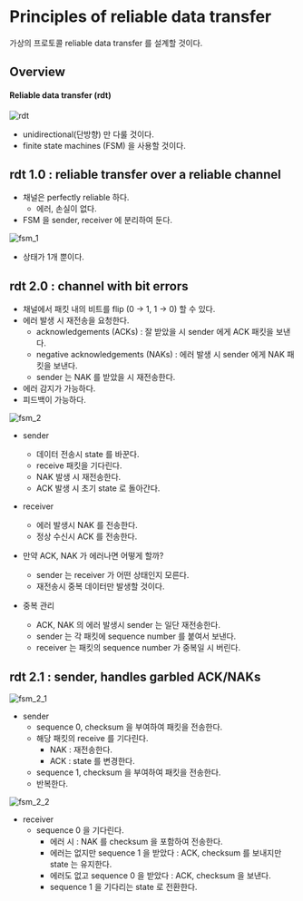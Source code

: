 # Principles of reliable data transfer

가상의 프로토콜 reliable data transfer 를 설계할 것이다.

## Overview

#### Reliable data transfer (rdt)

![rdt](https://user-images.githubusercontent.com/48989903/137705609-e155c3bd-7cb5-4898-a07f-d8940160b9a7.png)

* unidirectional(단방향) 만 다룰 것이다.
* finite state machines (FSM) 을 사용할 것이다.

## rdt 1.0 : reliable transfer over a reliable channel

* 채널은 perfectly reliable 하다.
  * 에러, 손실이 없다.
* FSM 을 sender, receiver 에 분리하여 둔다.

![fsm_1](https://user-images.githubusercontent.com/48989903/137707902-257088a5-e11b-4637-8994-7d3251e2479c.png)

* 상태가 1개 뿐이다.

## rdt 2.0 : channel with bit errors

* 채널에서 패킷 내의 비트를 flip (0 -> 1, 1 -> 0) 할 수 있다.
* 에러 발생 시 재전송을 요청한다.
  * acknowledgements (ACKs) : 잘 받았을 시 sender 에게 ACK 패킷을 보낸다.
  * negative acknowledgements (NAKs) : 에러 발생 시 sender 에게 NAK 패킷을 보낸다.
  * sender 는 NAK 를 받았을 시 재전송한다.
* 에러 감지가 가능하다.
* 피드백이 가능하다.

![fsm_2](https://user-images.githubusercontent.com/48989903/137707999-d4172ce5-5e0b-4d13-8409-4366483c4277.png)

* sender 
  * 데이터 전송시 state 를 바꾼다.
  * receive 패킷을 기다린다.
  * NAK 발생 시 재전송한다.
  * ACK 발생 시 초기 state 로 돌아간다.
* receiver
  * 에러 발생시 NAK 를 전송한다.
  * 정상 수신시 ACK 를 전송한다.

* 만약 ACK, NAK 가 에러나면 어떻게 할까?
  * sender 는 receiver 가 어떤 상태인지 모른다.
  * 재전송시 중복 데이터만 발생할 것이다.

* 중복 관리
  * ACK, NAK 의 에러 발생시 sender 는 일단 재전송한다.
  * sender 는 각 패킷에 sequence number 를 붙여서 보낸다.
  * receiver 는 패킷의 sequence number 가 중복일 시 버린다.

## rdt 2.1 : sender, handles garbled ACK/NAKs

![fsm_2_1](https://user-images.githubusercontent.com/48989903/137710764-ada4cccf-202d-40cc-9d78-cd80375e2e92.png)

* sender
  * sequence 0, checksum 을 부여하여 패킷을 전송한다.
  * 해당 패킷의 receive 를 기다린다.
    * NAK : 재전송한다.
    * ACK : state 를 변경한다.
  * sequence 1, checksum 을 부여하여 패킷을 전송한다.
  * 반복한다.

![fsm_2_2](https://user-images.githubusercontent.com/48989903/137711313-1bcfa0cd-92d2-45b9-85d8-a9bcbd9b35a8.png)

* receiver
  * sequence 0 을 기다린다.
    * 에러 시 : NAK 를 checksum 을 포함하여 전송한다.
    * 에러는 없지만 sequence 1 을 받았다 : ACK, checksum 를 보내지만 state 는 유지한다.
    * 에러도 없고 sequence 0 을 받았다 : ACK, checksum 을 보낸다.
    * sequence 1 을 기다리는 state 로 전환한다. 

